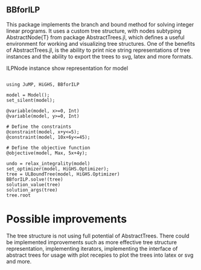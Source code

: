 ## BBforILP

This package implements the branch and bound method for solving integer linear programs.
It uses a custom tree structure, with nodes subtyping AbstractNode{T} from package
AbstractTrees.jl, which defines a useful environment for working and visualizing tree
structures. One of the benefits of AbstractTrees.jl, is the ability to print nice string
representations of tree instances and the ability to export the trees to svg, latex and
more formats.

ILPNode instance show representation for model

```@example

using JuMP, HiGHS, BBforILP

model = Model();
set_silent(model);

@variable(model, x>=0, Int)
@variable(model, y>=0, Int)

# Define the constraints 
@constraint(model, x+y<=5);
@constraint(model, 10x+6y<=45);

# Define the objective function
@objective(model, Max, 5x+4y);

undo = relax_integrality(model)
set_optimizer(model, HiGHS.Optimizer);
tree = ULBoundTree(model, HiGHS.Optimizer)
BBforILP.solve!(tree)
solution_value(tree)
solution_args(tree)
tree.root
```
# Possible improvements
The tree structure is not using full potential of AbstractTrees. There could be implemented
improvements such as more effective tree structure representation, implementing iterators,
implementing the interface of abstract trees for usage with plot recepies to plot the trees
into latex or svg and more.